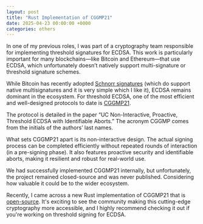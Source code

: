 ```yaml
---
layout: post
title: "Rust Implementation of CGGMP21"
date: 2025-04-23 00:00:00 +0000
categories: others
---
```


In one of my previous roles, I was part of a cryptography team responsible for implementing threshold signatures for ECDSA.
This work is particularly important for many blockchains—like Bitcoin and Ethereum—that use ECDSA,
which unfortunately doesn’t natively support multi-signature or threshold signature schemes.

While Bitcoin has recently adopted [Schnorr signatures](https://en.wikipedia.org/wiki/Schnorr_signature)
(which do support native multisignatures and it is very simple which I like it),
ECDSA remains dominant in the ecosystem. For threshold ECDSA,
one of the most efficient and well-designed protocols to date is [CGGMP21](https://eprint.iacr.org/2021/060.pdf).

The protocol is detailed in the paper “UC Non-Interactive, Proactive, Threshold ECDSA with Identifiable Aborts.”
The acronym CGGMP comes from the initials of the authors’ last names.

What sets CGGMP21 apart is its non-interactive design.
The actual signing process can be completed efficiently without repeated rounds of interaction (in a pre-signing phase).
It also features proactive security and identifiable aborts, making it resilient and robust for real-world use.

We had successfully implemented CGGMP21 internally, but unfortunately, the project remained closed-source and
was never published. Considering how valuable it could be to the wider ecosystem.

Recently, I came across a new Rust implementation of CGGMP21 that is [open-source](https://github.com/LFDT-Lockness/cggmp21).
It's exciting to see the community making this cutting-edge cryptography more accessible,
and I highly recommend checking it out if you're working on threshold signing for ECDSA.
